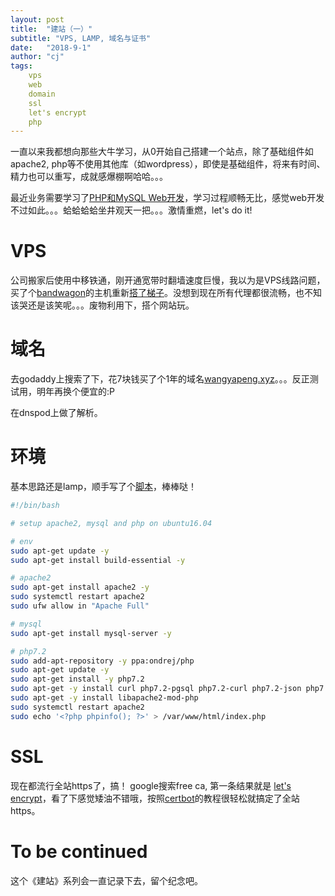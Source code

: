 ```yaml
---
layout: post
title:  "建站（一）"
subtitle: "VPS, LAMP, 域名与证书"
date:   "2018-9-1" 
author: "cj"
tags:
    vps
    web
    domain
    ssl
    let's encrypt
    php
---
```


一直以来我都想向那些大牛学习，从0开始自己搭建一个站点，除了基础组件如apache2, php等不使用其他库（如wordpress），即使是基础组件，将来有时间、精力也可以重写，成就感爆棚啊哈哈。。。

最近业务需要学习了[PHP和MySQL Web开发](https://github.com/captainwong/PMWD5E)，学习过程顺畅无比，感觉web开发不过如此。。。蛤蛤蛤蛤坐井观天一把。。。激情重燃，let's do it!

# VPS

公司搬家后使用中移铁通，刚开通宽带时翻墙速度巨慢，我以为是VPS线路问题，买了个[bandwagon](https://bandwagonhost.com/aff.php?aff=3224)的主机重新[搭了梯子](http://wangyapeng.me/2018/02/18/ladder-tutorial/)。没想到现在所有代理都很流畅，也不知该哭还是该笑呢。。。废物利用下，搭个网站玩。

# 域名

去godaddy上搜索了下，花7块钱买了个1年的域名[wangyapeng.xyz](https://wangyapeng.xyz)。。。反正测试用，明年再换个便宜的:P

在dnspod上做了解析。

# 环境

基本思路还是lamp，顺手写了个[脚本](https://github.com/captainwong/sh/blob/master/lamp.sh)，棒棒哒！

```sh
#!/bin/bash

# setup apache2, mysql and php on ubuntu16.04

# env
sudo apt-get update -y
sudo apt-get install build-essential -y

# apache2
sudo apt-get install apache2 -y
sudo systemctl restart apache2
sudo ufw allow in "Apache Full"

# mysql
sudo apt-get install mysql-server -y

# php7.2
sudo add-apt-repository -y ppa:ondrej/php
sudo apt-get update -y
sudo apt-get install -y php7.2
sudo apt-get -y install curl php7.2-pgsql php7.2-curl php7.2-json php7.2-mbstring php7.2-gd php7.2-intl php7.2-xml php7.2-imagick php7.2-redis php7.2-zip
sudo apt-get -y install libapache2-mod-php
sudo systemctl restart apache2
sudo echo '<?php phpinfo(); ?>' > /var/www/html/index.php
```

# SSL

现在都流行全站https了，搞！
google搜索free ca, 第一条结果就是 [let's encrypt](https://letsencrypt.org/)，看了下感觉矮油不错哦，按照[certbot](https://certbot.eff.org/lets-encrypt/ubuntuxenial-apache)的教程很轻松就搞定了全站https。


# To be continued

这个《建站》系列会一直记录下去，留个纪念吧。